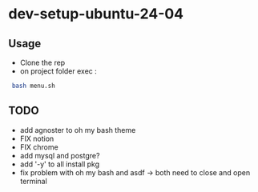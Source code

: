 # dev-setup-ubuntu-24-04

## Usage
- Clone the rep
- on project folder exec : 
```bash
 bash menu.sh
```
## TODO
- add agnoster to oh my bash theme
- FIX notion
- FIX chrome
- add mysql and postgre?
- add '-y' to all install pkg
- fix problem with oh my bash and asdf -> both need to close and open terminal